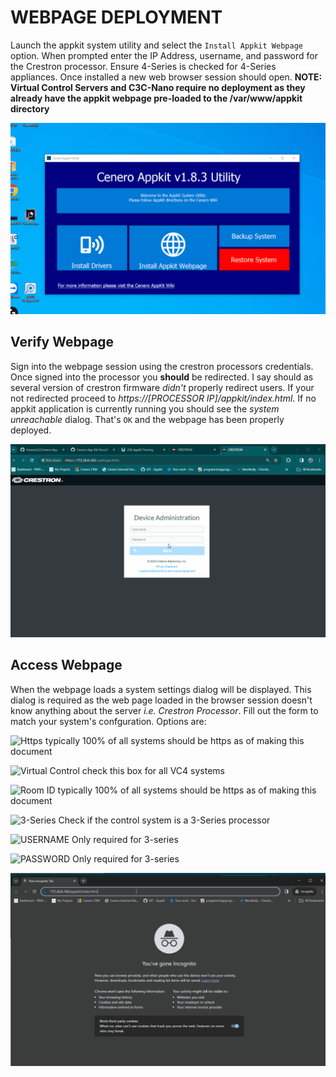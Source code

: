 # WEBPAGE DEPLOYMENT

Launch the appkit system utility and select the `Install Appkit Webpage` option.  When prompted enter the IP Address, username, and password for the Crestron processor.
Ensure 4-Series is checked for 4-Series appliances.  Once installed a new web browser session should open.  **NOTE: Virtual Control Servers and C3C-Nano require no deployment as they already have the appkit webpage pre-loaded to the /var/www/appkit directory**

![Readme Image](./webpage.gif)

## Verify Webpage

Sign into the webpage session using the crestron processors credentials.  Once signed into the processor you **should** be redirected.  I say should as several version of crestron firmware *didn't* properly redirect users.  If your not redirected proceed to *https://[PROCESSOR IP]/appkit/index.html*.  If no appkit application is currently running you should see the *system unreachable* dialog.  That's `OK` and the webpage has been properly deployed.

![Readme Image](./verify.gif)

## Access Webpage

When the webpage loads a system settings dialog will be displayed.  This dialog is required as the web page loaded in the browser session doesn't know anything about the server *i.e. Crestron Processor*.  Fill out the form to match your system's confguration.  Options are:

![Https](https://img.shields.io/badge/HTTPS-blue) typically 100% of all systems should be https as of making this document

![Virtual Control](https://img.shields.io/badge/VIRTUAL-CONTROL-yellow) check this box for all VC4 systems

![Room ID](https://img.shields.io/badge/ROOM-ID-yellow) typically 100% of all systems should be https as of making this document

![3-Series](https://img.shields.io/badge/3-SERIES-blue) Check if the control system is a 3-Series processor

![USERNAME](https://img.shields.io/badge/USERNAME-red) Only required for 3-series

![PASSWORD](https://img.shields.io/badge/PASSWORD-red) Only required for 3-series

![Readme Image](./systemdialog.gif)

